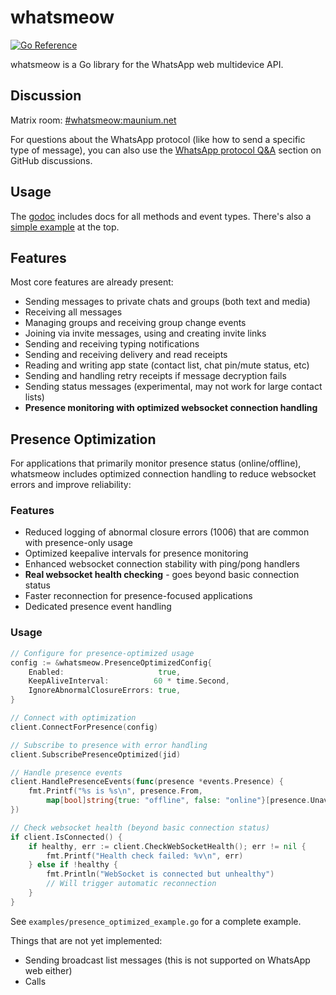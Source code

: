 # whatsmeow
[![Go Reference](https://pkg.go.dev/badge/go.mau.fi/whatsmeow.svg)](https://pkg.go.dev/go.mau.fi/whatsmeow)

whatsmeow is a Go library for the WhatsApp web multidevice API.

## Discussion
Matrix room: [#whatsmeow:maunium.net](https://matrix.to/#/#whatsmeow:maunium.net)

For questions about the WhatsApp protocol (like how to send a specific type of
message), you can also use the [WhatsApp protocol Q&A] section on GitHub
discussions.

[WhatsApp protocol Q&A]: https://github.com/tulir/whatsmeow/discussions/categories/whatsapp-protocol-q-a

## Usage
The [godoc](https://pkg.go.dev/go.mau.fi/whatsmeow) includes docs for all methods and event types.
There's also a [simple example](https://pkg.go.dev/go.mau.fi/whatsmeow#example-package) at the top.

## Features
Most core features are already present:

* Sending messages to private chats and groups (both text and media)
* Receiving all messages
* Managing groups and receiving group change events
* Joining via invite messages, using and creating invite links
* Sending and receiving typing notifications
* Sending and receiving delivery and read receipts
* Reading and writing app state (contact list, chat pin/mute status, etc)
* Sending and handling retry receipts if message decryption fails
* Sending status messages (experimental, may not work for large contact lists)
* **Presence monitoring with optimized websocket connection handling**

## Presence Optimization

For applications that primarily monitor presence status (online/offline), whatsmeow includes optimized connection handling to reduce websocket errors and improve reliability:

### Features
* Reduced logging of abnormal closure errors (1006) that are common with presence-only usage
* Optimized keepalive intervals for presence monitoring
* Enhanced websocket connection stability with ping/pong handlers
* **Real websocket health checking** - goes beyond basic connection status
* Faster reconnection for presence-focused applications
* Dedicated presence event handling

### Usage
```go
// Configure for presence-optimized usage
config := &whatsmeow.PresenceOptimizedConfig{
    Enabled:                     true,
    KeepAliveInterval:          60 * time.Second,
    IgnoreAbnormalClosureErrors: true,
}

// Connect with optimization
client.ConnectForPresence(config)

// Subscribe to presence with error handling
client.SubscribePresenceOptimized(jid)

// Handle presence events
client.HandlePresenceEvents(func(presence *events.Presence) {
    fmt.Printf("%s is %s\n", presence.From,
        map[bool]string{true: "offline", false: "online"}[presence.Unavailable])
})

// Check websocket health (beyond basic connection status)
if client.IsConnected() {
    if healthy, err := client.CheckWebSocketHealth(); err != nil {
        fmt.Printf("Health check failed: %v\n", err)
    } else if !healthy {
        fmt.Println("WebSocket is connected but unhealthy")
        // Will trigger automatic reconnection
    }
}
```

See `examples/presence_optimized_example.go` for a complete example.

Things that are not yet implemented:

* Sending broadcast list messages (this is not supported on WhatsApp web either)
* Calls
